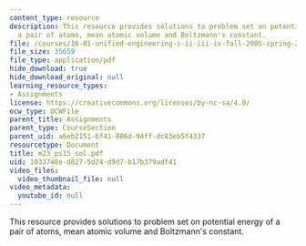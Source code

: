 ```yaml
---
content_type: resource
description: This resource provides solutions to problem set on potential energy of
  a pair of atoms, mean atomic volume and Boltzmann's constant.
file: /courses/16-01-unified-engineering-i-ii-iii-iv-fall-2005-spring-2006/1033748ed8275d24d9d7b17b379adf41_m23_ps15_sol.pdf
file_size: 35659
file_type: application/pdf
hide_download: true
hide_download_original: null
learning_resource_types:
- Assignments
license: https://creativecommons.org/licenses/by-nc-sa/4.0/
ocw_type: OCWFile
parent_title: Assignments
parent_type: CourseSection
parent_uid: a6eb2151-6f41-806d-94ff-dc83eb5f4337
resourcetype: Document
title: m23_ps15_sol.pdf
uid: 1033748e-d827-5d24-d9d7-b17b379adf41
video_files:
  video_thumbnail_file: null
video_metadata:
  youtube_id: null
---
```

This resource provides solutions to problem set on potential energy of a pair of atoms, mean atomic volume and Boltzmann's constant.